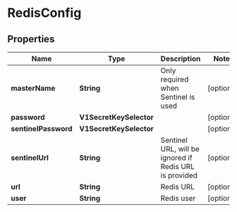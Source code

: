 

# RedisConfig


## Properties

| Name | Type | Description | Notes |
|------------ | ------------- | ------------- | -------------|
|**masterName** | **String** | Only required when Sentinel is used |  [optional] |
|**password** | **V1SecretKeySelector** |  |  [optional] |
|**sentinelPassword** | **V1SecretKeySelector** |  |  [optional] |
|**sentinelUrl** | **String** | Sentinel URL, will be ignored if Redis URL is provided |  [optional] |
|**url** | **String** | Redis URL |  [optional] |
|**user** | **String** | Redis user |  [optional] |



